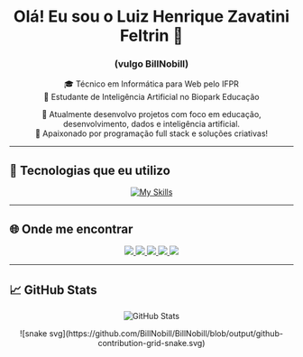 <h1 align="center">Olá! Eu sou o Luiz Henrique Zavatini Feltrin 👋</h1>
<h3 align="center">(vulgo BillNobill)</h3>

<p align="center">
  🎓 Técnico em Informática para Web pelo IFPR<br>
  🤖 Estudante de Inteligência Artificial no Biopark Educação<br>
</p>

<p align="center">
  🔭 Atualmente desenvolvo projetos com foco em educação, desenvolvimento, dados e inteligência artificial.<br>
  💬 Apaixonado por programação full stack e soluções criativas!
</p>

---

## 🚀 Tecnologias que eu utilizo

<p align="center">
  <a href="https://skillicons.dev">
    <img src="https://skillicons.dev/icons?i=py,cpp,dart,flutter,html,css,js,mysql,vue,firebase,figma,github,postgres" alt="My Skills" />
  </a>
</p>

---

## 🌐 Onde me encontrar

<p align="center">
  <a href="https://github.com/BillNobill" target="_blank">
    <img src="https://img.shields.io/badge/-GitHub-181717?style=for-the-badge&logo=github&logoColor=white">
  </a>
  <a href="https://www.youtube.com/channel/UCI_FzK7ID_KQSvtSYm84KoQ" target="_blank">
    <img src="https://img.shields.io/badge/-YouTube-FF0000?style=for-the-badge&logo=youtube&logoColor=white">
  </a>
  <a href="https://www.instagram.com/luizhzf/" target="_blank">
    <img src="https://img.shields.io/badge/-Instagram-E4405F?style=for-the-badge&logo=instagram&logoColor=white">
  </a>
  <a href="https://www.twitch.tv/billnobill" target="_blank">
    <img src="https://img.shields.io/badge/-Twitch-9146FF?style=for-the-badge&logo=twitch&logoColor=white">
  </a>
  <a href="mailto:zavatini.feltrin@gmail.com" target="_blank">
    <img src="https://img.shields.io/badge/-Gmail-D14836?style=for-the-badge&logo=gmail&logoColor=white">
  </a>
</p>

---

## 📈 GitHub Stats

<p align="center">
  <img src="https://github-readme-stats.vercel.app/api?username=BillNobill&show_icons=true&theme=github_dark" alt="GitHub Stats">
</p>

<p align="center">
 ![snake svg](https://github.com/BillNobill/BillNobill/blob/output/github-contribution-grid-snake.svg)
</p>
